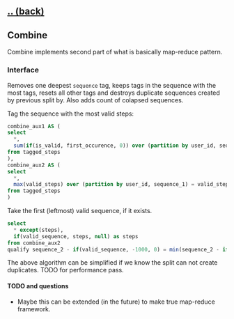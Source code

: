 ## [.. (back)](index.md)

## Combine

Combine implements second part of what is basically map-reduce pattern.

### Interface

Removes one deepest `sequence` tag, keeps tags in the sequence with the most tags, resets all other tags and destroys duplicate sequences created by previous split by. Also adds count of colapsed sequences.

Tag the sequence with the most valid steps:
```sql
combine_aux1 AS (
select
  *,
  sum(if(is_valid, first_occurence, 0)) over (partition by user_id, sequence_2) as valid_steps
from tagged_steps
),
combine_aux2 AS (
select
  *,
  max(valid_steps) over (partition by user_id, sequence_1) = valid_steps as valid_sequence
from tagged_steps
)
```
Take the first (leftmost) valid sequence, if it exists.

```sql
select
  * except(steps),
  if(valid_sequence, steps, null) as steps
from combine_aux2
qualify sequence_2 - if(valid_sequence, -1000, 0) = min(sequence_2 - if(valid_sequence, -1000, 0)) over (partition by user_id, row_id)
```

The above algorithm can be simplified if we know the split can not create duplicates. TODO for performance pass.


#### TODO and questions

- Maybe this can be extended (in the future) to make true map-reduce framework.